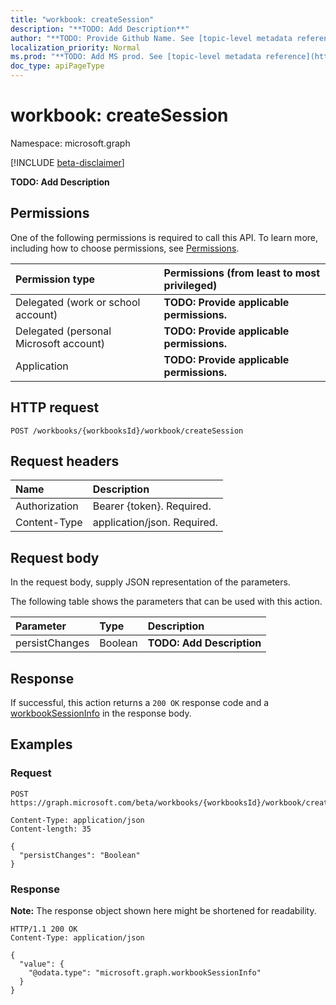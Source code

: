 ```yaml
---
title: "workbook: createSession"
description: "**TODO: Add Description**"
author: "**TODO: Provide Github Name. See [topic-level metadata reference](https://msgo.azurewebsites.net/add/document/guidelines/metadata.html#topic-level-metadata)**"
localization_priority: Normal
ms.prod: "**TODO: Add MS prod. See [topic-level metadata reference](https://msgo.azurewebsites.net/add/document/guidelines/metadata.html#topic-level-metadata)**"
doc_type: apiPageType
---
```


# workbook: createSession
Namespace: microsoft.graph

[!INCLUDE [beta-disclaimer](../../includes/beta-disclaimer.md)]

**TODO: Add Description**

## Permissions
One of the following permissions is required to call this API. To learn more, including how to choose permissions, see [Permissions](/graph/permissions-reference).

|Permission type|Permissions (from least to most privileged)|
|:---|:---|
|Delegated (work or school account)|**TODO: Provide applicable permissions.**|
|Delegated (personal Microsoft account)|**TODO: Provide applicable permissions.**|
|Application|**TODO: Provide applicable permissions.**|

## HTTP request

<!-- {
  "blockType": "ignored"
}
-->
``` http
POST /workbooks/{workbooksId}/workbook/createSession
```

## Request headers
|Name|Description|
|:---|:---|
|Authorization|Bearer {token}. Required.|
|Content-Type|application/json. Required.|

## Request body
In the request body, supply JSON representation of the parameters.

The following table shows the parameters that can be used with this action.

|Parameter|Type|Description|
|:---|:---|:---|
|persistChanges|Boolean|**TODO: Add Description**|



## Response

If successful, this action returns a `200 OK` response code and a [workbookSessionInfo](../resources/workbooksessioninfo.md) in the response body.

## Examples

### Request
<!-- {
  "blockType": "request",
  "name": "workbook_createsession"
}
-->
``` http
POST https://graph.microsoft.com/beta/workbooks/{workbooksId}/workbook/createSession

Content-Type: application/json
Content-length: 35

{
  "persistChanges": "Boolean"
}
```


### Response
**Note:** The response object shown here might be shortened for readability.
<!-- {
  "blockType": "response",
  "truncated": true,
  "@odata.type": "microsoft.graph.workbookSessionInfo"
}
-->
``` http
HTTP/1.1 200 OK
Content-Type: application/json

{
  "value": {
    "@odata.type": "microsoft.graph.workbookSessionInfo"
  }
}
```

